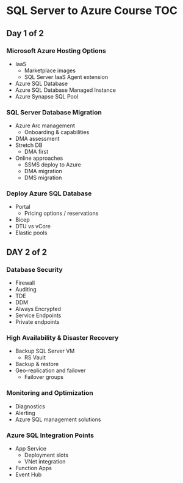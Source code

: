 # SQL Server to Azure Course TOC

## Day 1 of 2

### Microsoft Azure Hosting Options

* IaaS
  * Marketplace images
  * SQL Server IaaS Agent extension
* Azure SQL Database
* Azure SQL Database Managed Instance
* Azure Synapse SQL Pool

### SQL Server Database Migration

* Azure Arc management
  * Onboarding & capabilities
* DMA assessment
* Stretch DB
  * DMA first
* Online approaches
  * SSMS deploy to Azure
  * DMA migration
  * DMS migration

### Deploy Azure SQL Database

* Portal
  * Pricing options / reservations
* Bicep
* DTU vs vCore
* Elastic pools





## DAY 2 of 2

### Database Security

* Firewall
* Auditing
* TDE
* DDM
* Always Encrypted
* Service Endpoints
* Private endpoints

### High Availability & Disaster Recovery

* Backup SQL Server VM
  * RS Vault
* Backup & restore
* Geo-replication and failover
  * Failover groups

### Monitoring and Optimization

* Diagnostics
* Alerting
* Azure SQL management solutions

### Azure SQL Integration Points

* App Service
  * Deployment slots
  * VNet integration
* Function Apps
* Event Hub

















